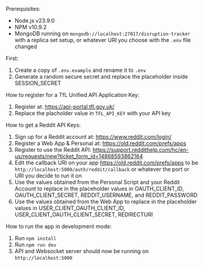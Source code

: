 Prerequisites:

- Node.js v23.9.0
- NPM v10.9.2
- MongoDB running on `mongodb://localhost:27017/disruption-tracker` with a replica set setup, or whatever URI you choose with the `.env` file changed

First:

1. Create a copy of `.env.example` and rename it to `.env`
2. Generate a random secure secret and replace the placeholder inside SESSION_SECRET

How to register for a TfL Unified API Application Key:

1. Register at: https://api-portal.tfl.gov.uk/
2. Replace the placholder value in `TFL_API_KEY` with your API key

How to get a Reddit API Keys:

1. Sign up for a Reddit account at: https://www.reddit.com/login/
2. Register a Web App & Personal at: https://old.reddit.com/prefs/apps
3. Register to use the Reddit API: https://support.reddithelp.com/hc/en-us/requests/new?ticket_form_id=14868593862164
4. Edit the callback URI on your app https://old.reddit.com/prefs/apps to be `http://localhost:5000/auth/reddit/callback` or whatever the port or URI you decide to run it on
5. Use the values obtained from the Personal Script and your Reddit Account to replace in the placeholder values in OAUTH_CLIENT_ID, OAUTH_CLIENT_SECRET, REDDIT_USERNAME, and REDDIT_PASSWORD
6. Use the values obtained from the Web App to replace in the placeholder values in USER_CLIENT_OAUTH_CLIENT_ID, USER_CLIENT_OAUTH_CLIENT_SECRET, REDIRECTURI

How to run the app in development mode:

1. Run `npm install`
2. Run `npm run dev`
3. API and Websocket server should now be running on `http://localhost:5000`
